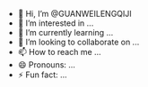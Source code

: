 - 👋 Hi, I’m @GUANWEILENGQIJI
- 👀 I’m interested in ...
- 🌱 I’m currently learning ...
- 💞️ I’m looking to collaborate on ...
- 📫 How to reach me ...
- 😄 Pronouns: ...
- ⚡ Fun fact: ...

<!---
GUANWEILENGQIJI/GUANWEILENGQIJI is a ✨ special ✨ repository because its `README.md` (this file) appears on your GitHub profile.
You can click the Preview link to take a look at your changes.
--->

